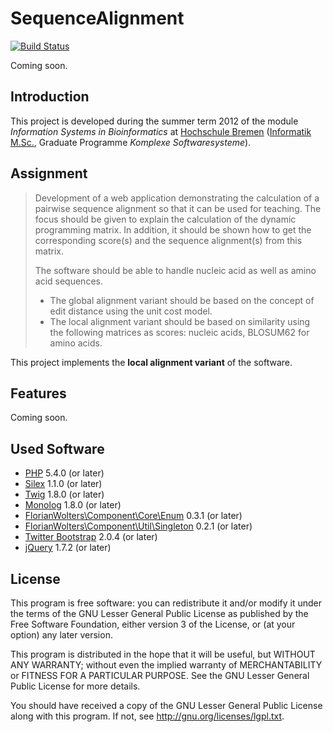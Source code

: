 # SequenceAlignment

[![Build Status](https://secure.travis-ci.org/FlorianWolters/SequenceAlignment.png?branch=master)](http://travis-ci.org/FlorianWolters/SequenceAlignment)

Coming soon.

## Introduction

This project is developed during the summer term 2012 of the module *Information Systems in Bioinformatics* at [Hochschule Bremen][10] ([Informatik M.Sc.][11], Graduate Programme *Komplexe Softwaresysteme*).

## Assignment

> Development of a web application demonstrating the calculation of a pairwise sequence alignment so that it can be used for teaching. The focus should be given to explain the calculation of the dynamic programming matrix. In addition, it should be shown how to get the corresponding score(s) and the sequence alignment(s) from this matrix.
>
> The software should be able to handle nucleic acid as well as amino acid sequences.
> * The global alignment variant should be based on the concept of edit distance using the unit cost model.
> * The local alignment variant should be based on similarity using the following matrices as scores: nucleic acids, BLOSUM62 for amino acids.

This project implements the **local alignment variant** of the software.

## Features

Coming soon.

## Used Software

* [PHP][1] 5.4.0 (or later)
* [Silex][2] 1.1.0 (or later)
* [Twig][3] 1.8.0 (or later)
* [Monolog][4] 1.8.0 (or later)
* [FlorianWolters\Component\Core\Enum][5] 0.3.1 (or later)
* [FlorianWolters\Component\Util\Singleton][6] 0.2.1 (or later)
* [Twitter Bootstrap][7] 2.0.4 (or later)
* [jQuery][8] 1.7.2 (or later)

## License

This program is free software: you can redistribute it and/or modify it under the terms of the GNU Lesser General Public License as published by the Free Software Foundation, either version 3 of the License, or (at your option) any later version.

This program is distributed in the hope that it will be useful, but WITHOUT ANY WARRANTY; without even the implied warranty of MERCHANTABILITY or FITNESS FOR A PARTICULAR PURPOSE.  See the GNU Lesser General Public License for more details.

You should have received a copy of the GNU Lesser General Public License along with this program. If not, see http://gnu.org/licenses/lgpl.txt.



[1]: http://php.net
[2]: http://silex.sensiolabs.org
[3]: http://twig.sensiolabs.org
[4]: https://github.com/Seldaek/monolog
[5]: https://github.com/FlorianWolters/PHP-Component-Core-Enum
[6]: https://github.com/FlorianWolters/PHP-Component-Util-Singleton
[7]: http://twitter.github.com/bootstrap
[8]: http://jquery.com
[10]: http://hs-bremen.de
[11]: http://hs-bremen.de/internet/de/studium/stg/infmsc
